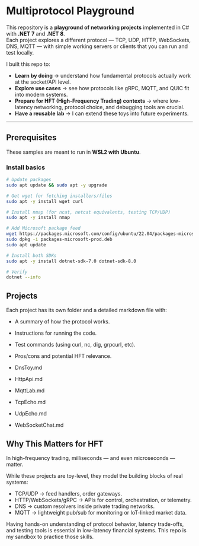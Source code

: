 #  Multiprotocol Playground

This repository is a **playground of networking projects** implemented in C# with **.NET 7** and **.NET 8**.  
Each project explores a different protocol — TCP, UDP, HTTP, WebSockets, DNS, MQTT — with simple working servers or clients that you can run and test locally.  

I built this repo to:  
- **Learn by doing** → understand how fundamental protocols actually work at the socket/API level.  
- **Explore use cases** → see how protocols like gRPC, MQTT, and QUIC fit into modern systems.  
- **Prepare for HFT (High-Frequency Trading) contexts** → where low-latency networking, protocol choice, and debugging tools are crucial.  
- **Have a reusable lab** → I can extend these toys into future experiments.  

---

##  Prerequisites

These samples are meant to run in **WSL2 with Ubuntu**.  

### Install basics
```bash
# Update packages
sudo apt update && sudo apt -y upgrade

# Get wget for fetching installers/files
sudo apt -y install wget curl

# Install nmap (for ncat, netcat equivalents, testing TCP/UDP)
sudo apt -y install nmap

# Add Microsoft package feed
wget https://packages.microsoft.com/config/ubuntu/22.04/packages-microsoft-prod.deb -O packages-microsoft-prod.deb
sudo dpkg -i packages-microsoft-prod.deb
sudo apt update

# Install both SDKs
sudo apt -y install dotnet-sdk-7.0 dotnet-sdk-8.0

# Verify
dotnet --info
```

## Projects

Each project has its own folder and a detailed markdown file with:
- A summary of how the protocol works.
- Instructions for running the code.
- Test commands (using curl, nc, dig, grpcurl, etc).
- Pros/cons and potential HFT relevance.

  

- DnsToy.md
- HttpApi.md
- MqttLab.md
- TcpEcho.md
- UdpEcho.md
- WebSocketChat.md

## Why This Matters for HFT

In high-frequency trading, milliseconds — and even microseconds — matter.

While these projects are toy-level, they model the building blocks of real systems:

- TCP/UDP → feed handlers, order gateways.
- HTTP/WebSockets/gRPC → APIs for control, orchestration, or telemetry.
- DNS → custom resolvers inside private trading networks.
- MQTT → lightweight pub/sub for monitoring or IoT-linked market data.

Having hands-on understanding of protocol behavior, latency trade-offs, and testing tools is essential in low-latency financial systems. This repo is my sandbox to practice those skills.
